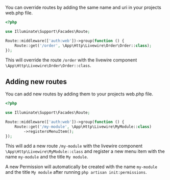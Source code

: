 You can override routes by adding the same name and uri in your projects web.php file.

```php
<?php

use Illuminate\Support\Facades\Route;

Route::middleware(['auth:web'])->group(function () {
    Route::get('/order', \App\Http\Livewire\Order\Order::class);
});
```

This will override the route `/order` with the livewire component `\App\Http\Livewire\Order\Order::class`.

## Adding new routes

You can add new routes by adding them to your projects web.php file.

```php
<?php

use Illuminate\Support\Facades\Route;

Route::middleware(['auth:web'])->group(function () {
    Route::get('/my-module', \App\Http\Livewire\MyModule::class)
        ->registersMenuItem();
});
```

This will add a new route `/my-module` with the livewire component `\App\Http\Livewire\MyModule::class` and register a new menu item with the name `my-module` and the title `My module`.

A new Permission will automatically be created with the name `my-module` and the title `My module` after running `php artisan init:permissions`.

